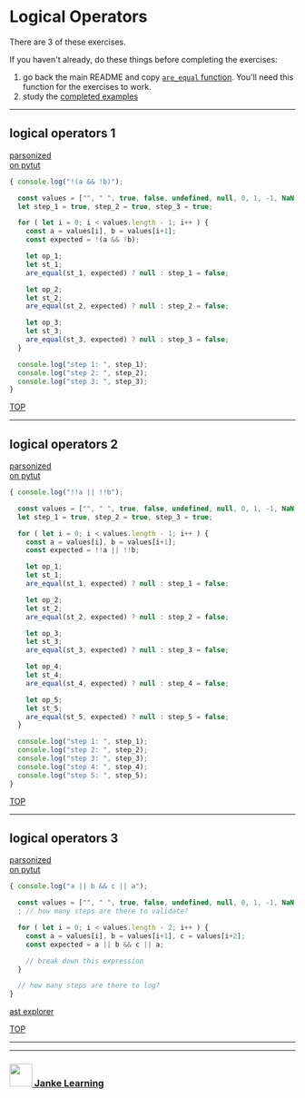 # Logical Operators

There are 3 of these exercises.


If you haven't already, do these things before completing the exercises:
1. go back the main README and copy [```are_equal``` function](./README.md).  You'll need this function for the exercises to work.
2. study the [completed examples](./examples-to-study.md)

---


## logical operators 1


[parsonized](https://janke-learning.github.io/parsonizer/?snippet=!%28a%20%26%26%20!b%29%0A!_%0A_%20%26%26%20_%0A!%28_%29%0A%0A)  
[on pytut](http://www.pythontutor.com/live.html#code=/*%20values%20to%20try%0A%20%20%22%22,%20%22%20%22,%20true,%20false,%20undefined,%20null,%200,%201,%20-1,%20NaN,%20Infinity%0A*/%0Aconst%20a%20%3D%20,%20b%20%3D%20%3B%0A%0Aconst%20expected%20%3D%20!%28a%20%26%26%20!b%29%3B%0A%0Aconst%20op_1%20%3D%20%3B%0Aconst%20step_1%20%3D%20%3B%0Aconsole.assert%28step_1%20%3D%3D%3D%20expected,%20%22step_1%22%29%3B%0A%0Aconst%20op_2%20%3D%20%3B%0Aconst%20step_2%20%3D%20%3B%0Aconsole.assert%28step_2%20%3D%3D%3D%20expected,%20%22step_2%22%29%3B%0A%0Aconst%20op_3%20%3D%20%3B%0Aconst%20step_3%20%3D%20%3B%0Aconsole.assert%28step_3%20%3D%3D%3D%20expected,%20%22step_3%22%29%3B%20&cumulative=false&curInstr=10&heapPrimitives=nevernest&mode=display&origin=opt-live.js&py=js&rawInputLstJSON=%5B%5D&textReferences=false)  
```js
{ console.log("!(a && !b)");

  const values = ["", " ", true, false, undefined, null, 0, 1, -1, NaN, Infinity];
  let step_1 = true, step_2 = true, step_3 = true;

  for ( let i = 0; i < values.length - 1; i++ ) {
    const a = values[i], b = values[i+1];
    const expected = !(a && !b);

    let op_1;
    let st_1;
    are_equal(st_1, expected) ? null : step_1 = false;

    let op_2;
    let st_2;
    are_equal(st_2, expected) ? null : step_2 = false;

    let op_3;
    let st_3;
    are_equal(st_3, expected) ? null : step_3 = false;
  }

  console.log("step 1: ", step_1);
  console.log("step 2: ", step_2);
  console.log("step 3: ", step_3);
}
```

[TOP](#logical-operators)

---


## logical operators 2


[parsonized](https://janke-learning.github.io/parsonizer/?snippet=!!a%20%7C%7C%20!!b%0A!a%0A!_%0A!b%0A!_%0A_%20%7C%7C%20_)  
[on pytut](http://www.pythontutor.com/live.html#code=/*%20values%20to%20try%0A%20%20%22%22,%20%22%20%22,%20true,%20false,%20undefined,%20null,%200,%201,%20-1,%20NaN,%20Infinity%0A*/%0Aconst%20a%20%3D%20,%20b%20%3D%20%3B%0A%0Aconst%20expected%20%3D%20!!a%20%7C%7C%20!!b%3B%0A%0Aconst%20op_1%20%3D%20%3B%0Aconst%20step_1%20%3D%20%3B%0Aconsole.assert%28step_1%20%3D%3D%3D%20expected,%20%22step_1%22%29%3B%0A%0Aconst%20op_2%20%3D%20%3B%0Aconst%20step_2%20%3D%20%3B%0Aconsole.assert%28step_2%20%3D%3D%3D%20expected,%20%22step_2%22%29%3B%0A%0Aconst%20op_3%20%3D%20%3B%0Aconst%20step_3%20%3D%20%3B%0Aconsole.assert%28step_3%20%3D%3D%3D%20expected,%20%22step_3%22%29%3B%20%0A%0Aconst%20op_4%20%3D%20%3B%0Aconst%20step_4%20%3D%20%3B%0Aconsole.assert%28step_4%20%3D%3D%3D%20expected,%20%22step_4%22%29%3B%0A%0Aconst%20op_5%20%3D%20%3B%0Aconst%20step_5%20%3D%20%3B%0Aconsole.assert%28step_5%20%3D%3D%3D%20expected,%20%22step_5%22%29%3B%20&cumulative=false&curInstr=10&heapPrimitives=nevernest&mode=display&origin=opt-live.js&py=js&rawInputLstJSON=%5B%5D&textReferences=false)  
```js
{ console.log("!!a || !!b");

  const values = ["", " ", true, false, undefined, null, 0, 1, -1, NaN, Infinity];
  let step_1 = true, step_2 = true, step_3 = true;

  for ( let i = 0; i < values.length - 1; i++ ) {
    const a = values[i], b = values[i+1];
    const expected = !!a || !!b;

    let op_1;
    let st_1;
    are_equal(st_1, expected) ? null : step_1 = false;

    let op_2;
    let st_2;
    are_equal(st_2, expected) ? null : step_2 = false;

    let op_3;
    let st_3;
    are_equal(st_3, expected) ? null : step_3 = false;

    let op_4;
    let st_4;
    are_equal(st_4, expected) ? null : step_4 = false;

    let op_5;
    let st_5;
    are_equal(st_5, expected) ? null : step_5 = false;
  }

  console.log("step 1: ", step_1);
  console.log("step 2: ", step_2);
  console.log("step 3: ", step_3);
  console.log("step 4: ", step_4);
  console.log("step 5: ", step_5);
}
```


[TOP](#logical-operators)

---

## logical operators 3


[parsonized](https://janke-learning.github.io/parsonizer/?snippet=a%20%7C%7C%20b%20%26%26%20c%20%7C%7C%20a%0A_%20%26%26%20_%0Aa%20%7C%7C%20_%0A_%20%7C%7C%20a)   
[on pytut](http://www.pythontutor.com/live.html#code=/*%20values%20to%20try%0A%20%20%22%22,%20%22%20%22,%20true,%20false,%20undefined,%20null,%200,%201,%20-1,%20NaN,%20Infinity%0A*/%0Aconst%20a%20%3D%20,%20b%20%3D%20,%20c%20%3D%20%3B%0A%0Aconst%20expected%20%3D%20a%20%7C%7C%20b%20%26%26%20c%20%7C%7C%20a%3B%0A%0A//%20break%20down%20this%20expression&cumulative=false&heapPrimitives=nevernest&mode=display&origin=opt-live.js&py=js&rawInputLstJSON=%5B%5D&textReferences=false)  
```js
{ console.log("a || b && c || a");

  const values = ["", " ", true, false, undefined, null, 0, 1, -1, NaN, Infinity];
  ; // how many steps are there to validate?

  for ( let i = 0; i < values.length - 2; i++ ) {
    const a = values[i], b = values[i+1], c = values[i+2];
    const expected = a || b && c || a;

    // break down this expression
  }

  // how many steps are there to log?
} 
```
[ast explorer](https://astexplorer.net/#/gist/bc0bac0e8559bf97071c9129a05a28f9/e5fcaa5df8317fb1a45ba1a7866733d96768c463)


[TOP](#logical-operators)

___
___
### <a href="http://janke-learning.org" target="_blank"><img src="https://user-images.githubusercontent.com/18554853/50098409-22575780-021c-11e9-99e1-962787adaded.png" width="40" height="40"></img> Janke Learning</a>
